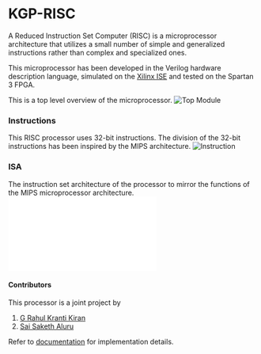 # KGP-RISC

A Reduced Instruction Set Computer (RISC) is a microprocessor architecture that utilizes a small number of simple and generalized instructions rather than complex and specialized ones. 

This microprocessor has been developed in the Verilog hardware description language, simulated on the [Xilinx ISE](https://www.xilinx.com/products/design-tools/ise-design-suite.html) and tested on the Spartan 3 FPGA.

This is a top level overview of the microprocessor.
![Top Module](/Images/top_mod.png)

### Instructions

This RISC processor uses 32-bit instructions. The division of the 32-bit instructions has been inspired by the MIPS architecture.
![Instruction](/Images/instr.png)

### ISA
The instruction set architecture of the processor to mirror the functions of the MIPS microprocessor architecture.
![ISA](/KGP_RISC%20Instruction%20Set%20Architecture%20.pdf)   

#### Contributors
This processor is a joint project by
1. [G Rahul Kranti Kiran](https://github.com/krantikiran68)
1. [Sai Saketh Aluru](https://github.com/SaiSakethAluru)

Refer to [documentation](KGP_RISC_Documentation.pdf) for implementation details. 
